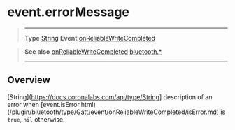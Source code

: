 # event.errorMessage

> --------------------- ------------------------------------------------------------------------------------------
> __Type__              [String](https://docs.coronalabs.com/api/type/String.html)
> __Event__             [onReliableWriteCompleted](/plugin/bluetooth/type/Gatt/event/onReliableWriteCompleted/index.md)


> __See also__          [onReliableWriteCompleted](/plugin/bluetooth/type/Gatt/event/onReliableWriteCompleted/index.md)
>						[bluetooth.*](/plugin/bluetooth.md)
> --------------------- ------------------------------------------------------------------------------------------

## Overview

[String](https://docs.coronalabs.com/api/type/String] description of an error when [event.isError.html)(/plugin/bluetooth/type/Gatt/event/onReliableWriteCompleted/isError.md) is `true`, `nil` otherwise.